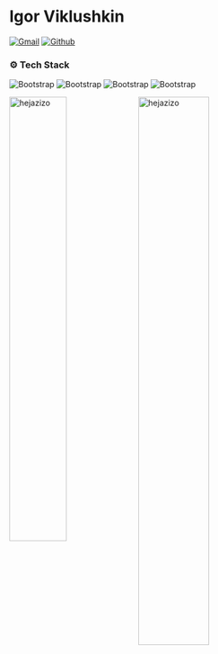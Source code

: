 # Igor Viklushkin

[![Gmail](https://img.shields.io/badge/-Gmail-c14438?style=flat&logo=Gmail&logoColor=white)](mailto:viklushkin.igor@yandex.ru)
[![Github](https://img.shields.io/github/followers/hejazizo?label=Follow&style=social)](https://github.com/hejazizo)

### ⚙️ Tech Stack

![Bootstrap](https://img.shields.io/badge/-Javascript-05122A?style=flat&logo=Javascript&color=353535) ![Bootstrap](https://img.shields.io/badge/-Typescript-05122A?style=flat&logo=Typescript&color=353535) ![Bootstrap](https://img.shields.io/badge/-Vue%20JS-05122A?style=flat&logo=Vue-JS&color=353535) ![Bootstrap](https://img.shields.io/badge/-Nuxt-05122A?style=flat&logo=Nuxt&color=353535)

<div>
  <img width="45%" align="left" src="https://github-readme-stats.vercel.app/api/top-langs?username=hejazizo&show_icons=true&locale=en&layout=compact" alt="hejazizo" />
  <img width="50%"  src="https://github-readme-streak-stats.herokuapp.com/?user=hejazizo&" alt="hejazizo" />
</div>
